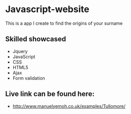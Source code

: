 # Javascript-website
This is a app I create to find the origins of your surname

## Skilled showcased

- Jquery
- JavaScript
- CSS
- HTML5
- Ajax
- Form validation

## Live link can be found here:

- http://www.manuelyemoh.co.uk/examples/Tullomore/
